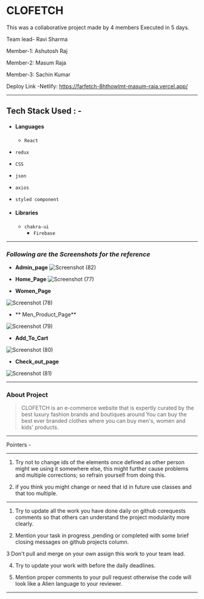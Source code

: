 #  CLOFETCH


This was a collaborative project made by 4 members Executed in 5 days.

Team lead- Ravi Sharma

Member-1: Ashutosh Raj

Member-2: Masum Raja

Member-3: Sachin Kumar


  Deploy Link -Netlify: https://farfetch-8hthowlmt-masum-raja.vercel.app/

---

## Tech Stack Used : -

- #### Languages
  - `React`
 - `redux `
  - `CSS`
  - `json `
  - `axios `
  - `styled component `
  
     

- #### Libraries
  - `chakra-ui`
    - `Firebase `
  

---

### _Following are the Screenshots for the reference_

- **Admin_page**
![Screenshot (82)](https://user-images.githubusercontent.com/103938210/201527157-f6d4bbc7-5d4b-43b5-9a37-99c06f5f7e1e.png)


- **Home_Page**
 ![Screenshot (77)](https://user-images.githubusercontent.com/103938210/201526453-a751fb11-98d0-4336-a270-8e39a1b2e155.png)



- **Women_Page**

![Screenshot (78)](https://user-images.githubusercontent.com/103938210/201526515-d786de8c-5a0c-494b-9b94-567dd0daa653.png)



- ** Men_Product_Page**

![Screenshot (79)](https://user-images.githubusercontent.com/103938210/201526570-b448b62a-a7cd-4ce2-b088-22db460d09e3.png)




- **Add_To_Cart**

 
![Screenshot (80)](https://user-images.githubusercontent.com/103938210/201526605-890290cc-393a-4f44-bfc9-cbb1bfe1e867.png)


- **Check_out_page**

 
![Screenshot (81)](https://user-images.githubusercontent.com/103938210/201526696-1fc81675-387a-4791-88d4-64b139986bb8.png)



---

### About Project

>  CLOFETCH is an e-commerce website that is expertly curated by the best luxury fashion brands and boutiques around You can buy the best ever branded clothes where you can buy men's, women and kids' products.
---



Pointers -

*****************************************
1. Try not to change ids of the elements once defined as other person might we using it somewhere else,
this might further cause problems and multiple corrections; so refrain yourself from doing this.

2. if you think you might change or need that id in future use classes and that too multiple.

**************************************

 1. Try to update all the work you have done daily on github corequests comments so that others can understand
 the project modularity more clearly.

 2. Mention your task in progress ,pending or completed with some brief closing messages on github projects column.

 3 Don't pull and merge on your own assign this work to your team lead.

 4. Try to update your work with before the daily deadlines.

 5. Mention proper comments to your pull request otherwise the code will look like a Alien language to your reviewer.

*****************************************************************************************


